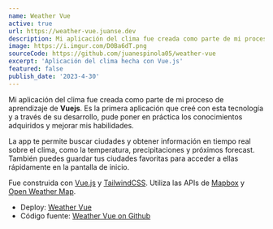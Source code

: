 ```yaml
---
name: Weather Vue
active: true
url: https://weather-vue.juanse.dev
description: Mi aplicación del clima fue creada como parte de mi proceso de aprendizaje de Vuejs. A través de su desarrollo, pude poner en práctica los conocimientos adquiridos y mejorar mis habilidades en esta tecnología. La app te permite buscar ciudades y obtener información en tiempo real sobre el clima, como la temperatura, precipitaciones y próximos forecast. También puedes guardar tus ciudades favoritas para acceder a ellas rápidamente en la pantalla de inicio.
image: https://i.imgur.com/D0Ba6dT.png
sourceCode: https://github.com/juanespinola05/weather-vue
excerpt: 'Aplicación del clima hecha con Vue.js'
featured: false
publish_date: '2023-4-30'
---
```


Mi aplicación del clima fue creada como parte de mi proceso de aprendizaje de
**Vuejs**. Es la primera aplicación que creé con esta tecnología y a través de
su desarrollo, pude poner en práctica los conocimientos adquiridos y mejorar mis
habilidades.

La app te permite buscar ciudades y obtener información en tiempo real sobre el
clima, como la temperatura, precipitaciones y próximos forecast. También puedes
guardar tus ciudades favoritas para acceder a ellas rápidamente en la pantalla
de inicio.

Fue construida con [Vue.js](https://vuejs.org) y
[TailwindCSS](https://tailwindcss.com). Utiliza las APIs de
[Mapbox](https://www.mapbox.com/) y [Open Weather Map](openweathermap.org/).

- Deploy: [Weather Vue](https://weather-vue.juanse.dev/)
- Código fuente:
  [Weather Vue on Github](https://github.com/juanespinola05/weather-vue)
